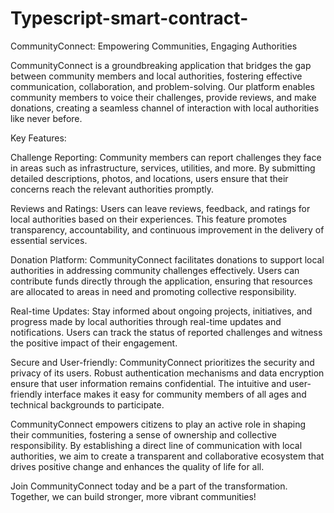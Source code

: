 # Typescript-smart-contract-
CommunityConnect: Empowering Communities, Engaging Authorities

CommunityConnect is a groundbreaking application that bridges the gap between community members and local authorities, fostering effective communication, collaboration, and problem-solving. Our platform enables community members to voice their challenges, provide reviews, and make donations, creating a seamless channel of interaction with local authorities like never before.

Key Features:

Challenge Reporting: Community members can report challenges they face in areas such as infrastructure, services, utilities, and more. By submitting detailed descriptions, photos, and locations, users ensure that their concerns reach the relevant authorities promptly.

Reviews and Ratings: Users can leave reviews, feedback, and ratings for local authorities based on their experiences. This feature promotes transparency, accountability, and continuous improvement in the delivery of essential services.

Donation Platform: CommunityConnect facilitates donations to support local authorities in addressing community challenges effectively. Users can contribute funds directly through the application, ensuring that resources are allocated to areas in need and promoting collective responsibility.

Real-time Updates: Stay informed about ongoing projects, initiatives, and progress made by local authorities through real-time updates and notifications. Users can track the status of reported challenges and witness the positive impact of their engagement.

Secure and User-friendly: CommunityConnect prioritizes the security and privacy of its users. Robust authentication mechanisms and data encryption ensure that user information remains confidential. The intuitive and user-friendly interface makes it easy for community members of all ages and technical backgrounds to participate.

CommunityConnect empowers citizens to play an active role in shaping their communities, fostering a sense of ownership and collective responsibility. By establishing a direct line of communication with local authorities, we aim to create a transparent and collaborative ecosystem that drives positive change and enhances the quality of life for all.

Join CommunityConnect today and be a part of the transformation. Together, we can build stronger, more vibrant communities!
